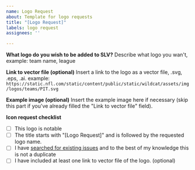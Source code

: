 ```yaml
---
name: Logo Request
about: Template for logo requests
title: "[Logo Request]"
labels: logo request
assignees: ''

---
```


**What logo do you wish to be added to SLV?**
Describe what logo you wan't, example: team name, league

**Link to vector file (optional)**
Insert a link to the logo as a vector file, .svg, .eps, .ai. example: `https://static.nfl.com/static/content/public/static/wildcat/assets/img/logos/teams/PIT.svg`

**Example image (optional)**
Insert the example image here if necessary (skip this part if you've already filled the "Link to vector file" field).

**Icon request checklist**
- [ ] This logo is notable
- [ ] The title starts with "[Logo Request]" and is followed by the requested logo name.
- [ ] I have [searched for existing issues](https://github.com/moose1645/SLV/issues/) and to the best of my knowledge this is not a duplicate
- [ ] I have included at least one link to vector file of the logo. (optional)
